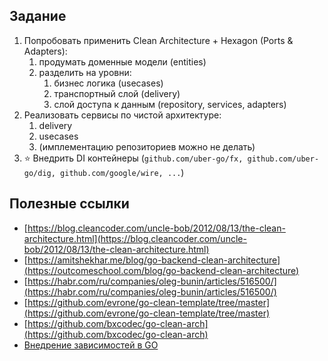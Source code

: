 ## Задание

1. Попробовать применить Clean Architecture + Hexagon (Ports & Adapters):
    1. продумать доменные модели (entities)
    2. разделить на уровни:
        1. бизнес логика (usecases)
        2. транспортный слой (delivery)
        3. слой доступа к данным (repository, services, adapters)
2. Реализовать сервисы по чистой архитектуре:
    1. delivery
    2. usecases
    3. (имплементацию репозиториев можно не делать)
3. ⭐ Внедрить DI контейнеры (`github.com/uber-go/fx, github.com/uber-go/dig, github.com/google/wire, ...`)

## **Полезные ссылки**

- [https://blog.cleancoder.com/uncle-bob/2012/08/13/the-clean-architecture.html](https://blog.cleancoder.com/uncle-bob/2012/08/13/the-clean-architecture.html)
- [https://amitshekhar.me/blog/go-backend-clean-architecture](https://outcomeschool.com/blog/go-backend-clean-architecture)
- [https://habr.com/ru/companies/oleg-bunin/articles/516500/](https://habr.com/ru/companies/oleg-bunin/articles/516500/)
- [https://github.com/evrone/go-clean-template/tree/master](https://github.com/evrone/go-clean-template/tree/master)
- [https://github.com/bxcodec/go-clean-arch](https://github.com/bxcodec/go-clean-arch)
- [Внедрение зависимостей в GO](https://habr.com/ru/articles/541676/)
